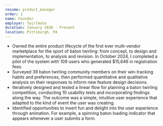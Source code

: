 ```yaml
---
resume: product_manager
order: 1
name: Founder
employer: Twirlmate
duration: January 2020 - Present
location: Pittsburgh, PA
---
```


- Owned the entire product lifecycle of the first ever multi-vendor marketplace for the sport of baton twirling: from concept, to design and implementation, to analysis and revision. In October 2024, I completed a pilot of the system with 109 users who generated $15,646 in registration fees.
- Surveyed 39 baton twirling community members on their win-tracking habits and preferences, then performed quantitative and qualitative analysis on their responses to inform new feature design decisions.
- Iteratively designed and tested a linear flow for planning a baton twirling competition, conducting 10 usability tests and incorporating findings along the way. The outcome was a simple, intuitive user experience that adapted to the kind of event the user was creating.
- Identified opportunities to insert fun and delight into the user experience through animation. For example, a spinning baton loading indicator that appears whenever a user submits a form.
